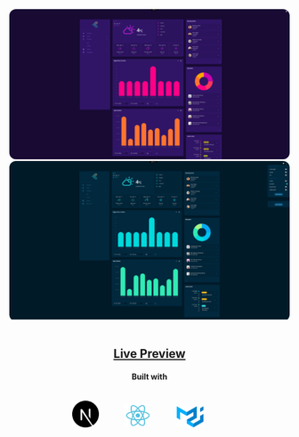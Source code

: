 <img src="public/preview/theme1.png" alt="Purple dark theme preview" title="Purple dark theme" style="border-radius: 12px;">
<br/>

<div style="border-radius: 12px; overflow: hidden;"><img src="public/preview/theme2.png" alt="Purple dark theme preview" title="Purple dark theme" ></div>

<br>
<h2 style="text-align: center;"><a href="https://react-nextjs-dashboard.vercel.app/">Live Preview</a></h2> 


<h4 style="text-align: center;">Built with</h4>
<br>
<div style="display: inline-block; text-align: center; width: 100%">
    <img src="public/preview/next.svg" alt="Nextjs logo" title="Next.js" style="width: 48px; height: auto; margin-right: 42px;">
    <img src="public/preview/react.svg" alt="React logo" title="React" style="width: 48px; height: auto; margin-right: 42px;">
    <img src="public/preview/mui.svg" alt="Material UI logo" title="Material UI" style="width: 48px; height: auto; margin-right: 42px;"/>
</div>



   
    
